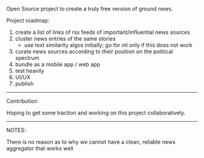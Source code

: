Open Source project to create a truly free version of ground news.

Project roadmap:
1. create a list of links of rss feeds of important/influential news sources
2. cluster news entries of the same stories
	- use text similarity algos initially; go for ml only if this does not work
3. curate news sources according to their position on the political spectrum
4. bundle as a mobile app / web app
5. test heavily
6. UI/UX
7. publish

---

Contribution

Hoping to get some traction and working on this project collaboratively.


---

NOTES:

There is no reason as to why we cannot have a clean, reliable news aggregator that works well


